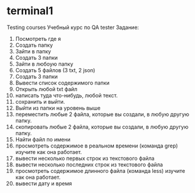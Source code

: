 # terminal1
Testing courses Учебный курс по QA tester Задание:

1.	Посмотреть где я
2.	Создать папку
3.	Зайти в папку
4.	Создать 3 папки
5.	Зайти в любоую папку
6.	Создать 5 файлов (3 txt, 2 json)
7.	Создать 3 папки
8.	Вывести список содержимого папки
9.	Открыть любой txt файл
10.	написать туда что-нибудь, любой текст.
11.	сохранить и выйти.
12.	Выйти из папки на уровень выше
13.	переместить любые 2 файла, которые вы создали, в любую другую папку.
14.	скопировать любые 2 файла, которые вы создали, в любую другую папку.
15.	Найти файл по имени
16.	просмотреть содержимое в реальном времени (команда grep) изучите как она работает.
17.	вывести несколько первых строк из текстового файла
18.	вывести несколько последних строк из текстового файла
19.	просмотреть содержимое длинного файла (команда less) изучите как она работает.
20.	вывести дату и время
